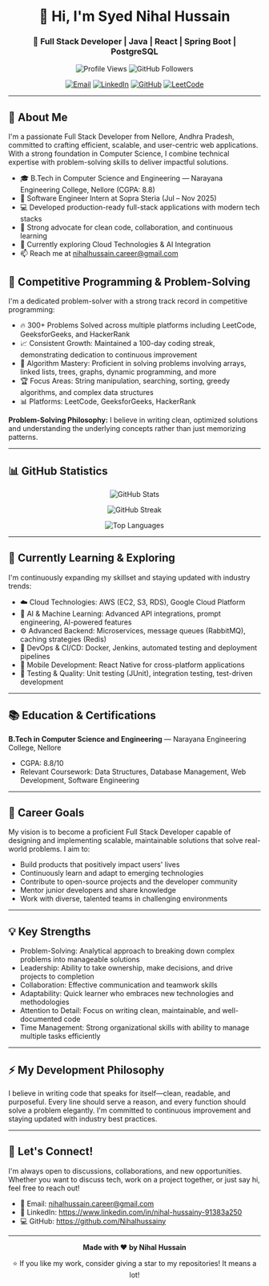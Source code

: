 <h1 align="center">👋 Hi, I'm Syed Nihal Hussain</h1>

<h3 align="center">🚀 Full Stack Developer | Java | React | Spring Boot | PostgreSQL</h3>

<p align="center">
  <img alt="Profile Views" src="https://komarev.com/ghpvc/?username=Nihalhussainy&color=blue" />
  <img alt="GitHub Followers" src="https://img.shields.io/github/followers/Nihalhussainy?style=social" />
</p>

<p align="center">
  <a href="mailto:nihalhussain.career@gmail.com"><img src="https://img.shields.io/badge/Email-ff5050?style=for-the-badge&logo=gmail&logoColor=white" alt="Email"></a>
  <a href="https://www.linkedin.com/in/nihal-hussainy-91383a250"><img src="https://img.shields.io/badge/LinkedIn-0077B5?style=for-the-badge&logo=linkedin&logoColor=white" alt="LinkedIn"></a>
  <a href="https://github.com/Nihalhussainy"><img src="https://img.shields.io/badge/GitHub-000?style=for-the-badge&logo=github&logoColor=white" alt="GitHub"></a>
  <a href="https://www.leetcode.com/"><img src="https://img.shields.io/badge/LeetCode-FFA116?style=for-the-badge&logo=leetcode&logoColor=black" alt="LeetCode"></a>
</p>

---

## 🧠 About Me

I'm a passionate Full Stack Developer from Nellore, Andhra Pradesh, committed to crafting efficient, scalable, and user-centric web applications. With a strong foundation in Computer Science, I combine technical expertise with problem-solving skills to deliver impactful solutions.

- 🎓 B.Tech in Computer Science and Engineering — Narayana Engineering College, Nellore (CGPA: 8.8)
- 💼 Software Engineer Intern at Sopra Steria (Jul – Nov 2025)
- 💻 Developed production-ready full-stack applications with modern tech stacks
- 🤝 Strong advocate for clean code, collaboration, and continuous learning
- 🎯 Currently exploring Cloud Technologies & AI Integration
- 📫 Reach me at nihalhussain.career@gmail.com


## 🧩 Competitive Programming & Problem-Solving

I'm a dedicated problem-solver with a strong track record in competitive programming:

- 🔥 300+ Problems Solved across multiple platforms including LeetCode, GeeksforGeeks, and HackerRank
- 📈 Consistent Growth: Maintained a 100-day coding streak, demonstrating dedication to continuous improvement
- 🎯 Algorithm Mastery: Proficient in solving problems involving arrays, linked lists, trees, graphs, dynamic programming, and more
- 🏆 Focus Areas: String manipulation, searching, sorting, greedy algorithms, and complex data structures
- 📊 Platforms: LeetCode, GeeksforGeeks, HackerRank

**Problem-Solving Philosophy:** I believe in writing clean, optimized solutions and understanding the underlying concepts rather than just memorizing patterns.

---

## 📊 GitHub Statistics

<p align="center">
  <img src="https://github-readme-stats.vercel.app/api?username=Nihalhussainy&show_icons=true&theme=tokyonight&count_private=true" alt="GitHub Stats" />
</p>

<p align="center">
  <img src="https://github-readme-streak-stats.herokuapp.com?user=Nihalhussainy&theme=tokyonight" alt="GitHub Streak" />
</p>

<p align="center">
  <img src="https://github-readme-stats.vercel.app/api/top-langs/?username=Nihalhussainy&layout=compact&theme=tokyonight&langs_count=8" alt="Top Languages" />
</p>

---

## 🌱 Currently Learning & Exploring

I'm continuously expanding my skillset and staying updated with industry trends:

- ☁️ Cloud Technologies: AWS (EC2, S3, RDS), Google Cloud Platform
- 🧠 AI & Machine Learning: Advanced API integrations, prompt engineering, AI-powered features
- ⚙️ Advanced Backend: Microservices, message queues (RabbitMQ), caching strategies (Redis)
- 🔄 DevOps & CI/CD: Docker, Jenkins, automated testing and deployment pipelines
- 📱 Mobile Development: React Native for cross-platform applications
- 🧪 Testing & Quality: Unit testing (JUnit), integration testing, test-driven development

---

## 📚 Education & Certifications

**B.Tech in Computer Science and Engineering** — Narayana Engineering College, Nellore
- CGPA: 8.8/10
- Relevant Coursework: Data Structures, Database Management, Web Development, Software Engineering

---

## 🎯 Career Goals

My vision is to become a proficient Full Stack Developer capable of designing and implementing scalable, maintainable solutions that solve real-world problems. I aim to:

- Build products that positively impact users' lives
- Continuously learn and adapt to emerging technologies
- Contribute to open-source projects and the developer community
- Mentor junior developers and share knowledge
- Work with diverse, talented teams in challenging environments

---

## 💡 Key Strengths

- Problem-Solving: Analytical approach to breaking down complex problems into manageable solutions
- Leadership: Ability to take ownership, make decisions, and drive projects to completion
- Collaboration: Effective communication and teamwork skills
- Adaptability: Quick learner who embraces new technologies and methodologies
- Attention to Detail: Focus on writing clean, maintainable, and well-documented code
- Time Management: Strong organizational skills with ability to manage multiple tasks efficiently

---

## ⚡ My Development Philosophy

I believe in writing code that speaks for itself—clean, readable, and purposeful. Every line should serve a reason, and every function should solve a problem elegantly. I'm committed to continuous improvement and staying updated with industry best practices.

---

## 🤝 Let's Connect!

I'm always open to discussions, collaborations, and new opportunities. Whether you want to discuss tech, work on a project together, or just say hi, feel free to reach out!

- 📧 Email: nihalhussain.career@gmail.com
- 💼 LinkedIn: https://www.linkedin.com/in/nihal-hussainy-91383a250
- 💻 GitHub: https://github.com/Nihalhussainy

---

<p align="center">
  <strong>Made with ❤️ by Nihal Hussain</strong>
</p>

<p align="center">
  ⭐️ If you like my work, consider giving a star to my repositories! It means a lot!
</p>
